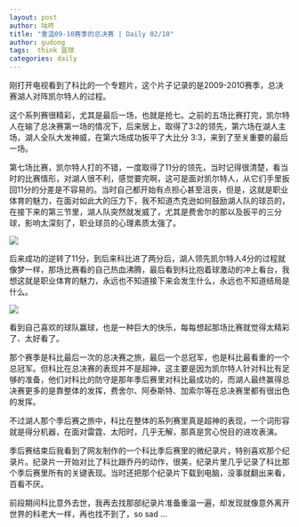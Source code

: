 ```yaml
---
layout: post
author: 咕咚
title: "重温09-10赛季的总决赛 | Daily 02/10"
author: gudong
tags:  think 篮球
categories: daily
---
```


刚打开电视看到了科比的一个专题片，这个片子记录的是2009-2010赛季，总决赛湖人对阵凯尔特人的过程。


这个系列赛很精彩，尤其是最后一场，也就是抢七。之前的五场比赛打完，凯尔特人在输了总决赛第一场的情况下，后来居上，取得了3:2的领先，第六场在湖人主场，湖人全队大发神威，在第六场成功扳平了大比分 3:3，来到了至关重要的最后一场。

第七场比赛，凯尔特人打的不错，一度取得了11分的领先，当时记得很清楚，看当时的比赛情形，对湖人很不利，感觉要完啊，这可是面对凯尔特人，从它们手里扳回11分的分差是不容易的。当时自己都开始有点担心甚至沮丧，但是，这就是职业体育的魅力，在面对如此大的压力下，我不知道杰克逊如何鼓励湖人队的球员的，在接下来的第三节里，湖人队突然就发威了，尤其是费舍尔的那以及扳平的三分球，影响太深刻了，职业球员的心理素质太强了。

![](https://cdn.jsdelivr.net/gh/maoruibin/assets/pic/2020/timg%20(1).jpeg)

后来成功的逆转了11分，到后来科比进了两分后，湖人领先凯尔特人4分的过程就像梦一样，那场比赛看的自己热血沸腾，最后看到科比抱着球激动的冲上看台，我想这就是职业体育的魅力，永远也不知道接下来会发生什么，永远也不知道结局是什么。

![](https://cdn.jsdelivr.net/gh/maoruibin/assets/pic/2020/timg%20(2).jpeg)

看到自己喜欢的球队赢球，也是一种巨大的快乐，每每想起那场比赛就觉得太精彩了、太好看了。

那个赛季是科比最后一次的总决赛之旅，最后一个总冠军，也是科比最看重的一个总冠军。但科比在总决赛的表现并不是超神，这主要是因为凯尔特人针对科比有足够的准备，他们对科比的防守是那年季后赛里对科比最成功的，而湖人最终赢得总决赛更多的是靠整体的发挥，费舍尔、阿泰斯特、加索尔等在总决赛里都有很出色的发挥。

不过湖人那个季后赛之旅中，科比在整体的系列赛里真是超神的表现，一个词形容就是得分机器，在面对雷霆、太阳时，几乎无解，那真是赏心悦目的进攻表演。

季后赛结束后我看到了网友制作的一个科比季后赛里的微纪录片，特别喜欢那个纪录片。纪录片一开始对比了科比跟乔丹的动作，很美，纪录片里几乎记录了科比那个季后赛里所有的关键表现。当时还把那个纪录片下载到电脑，没事就翻出来看，百看不厌。

前段期间科比意外去世，我再去找那部纪录片准备重温一遍，却发现就像意外离开世界的科老大一样，再也找不到了，so sad …
